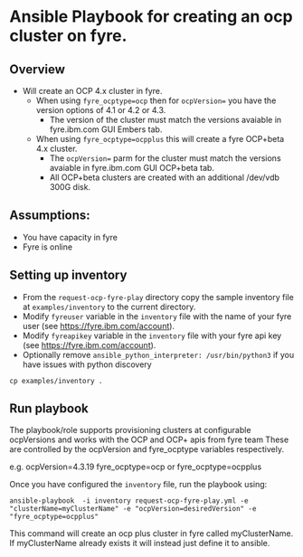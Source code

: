 # Ansible Playbook for creating an ocp cluster on fyre.

## Overview

- Will create an OCP 4.x cluster in fyre.
  - When using `fyre_ocptype=ocp` then for `ocpVersion=` you have the version options of 4.1 or 4.2 or 4.3.
    - The version of the cluster must match the versions avaiable in fyre.ibm.com GUI Embers tab.
  - When using `fyre_ocptype=ocpplus` this will create a fyre OCP+beta 4.x cluster.
    - The `ocpVersion=` parm for the cluster must match the versions avaiable in fyre.ibm.com GUI OCP+beta tab.
    - All OCP+beta clusters are created with an additional /dev/vdb 300G disk.  

## Assumptions:

 - You have capacity in fyre
 - Fyre is online

## Setting up inventory

- From the `request-ocp-fyre-play` directory copy the sample inventory file at `examples/inventory` to the  current directory.
- Modify `fyreuser` variable in the `inventory` file with the name of your fyre user (see https://fyre.ibm.com/account).
- Modify `fyreapikey` variable in the `inventory` file  with your fyre api key (see https://fyre.ibm.com/account).
- Optionally remove `ansible_python_interpreter: /usr/bin/python3` if you have issues with python discovery
```
cp examples/inventory .
```

## Run playbook

The playbook/role supports provisioning clusters at configurable ocpVersions and works with the OCP and OCP+ apis from fyre team
These are controlled by the ocpVersion and fyre_ocptype variables respectively.

e.g. ocpVersion=4.3.19
fyre_ocptype=ocp or fyre_ocptype=ocpplus



Once you have configured the `inventory` file, run the playbook using:

```
ansible-playbook  -i inventory request-ocp-fyre-play.yml -e "clusterName=myClusterName" -e "ocpVersion=desiredVersion" -e "fyre_ocptype=ocpplus"
```

This command will create an ocp plus cluster in fyre called myClusterName. If myClusterName already exists it will instead just define it to ansible.
